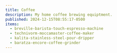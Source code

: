 ```yaml
---
title: Coffee
description: My home coffee brewing equiptment.
published: 2024-12-15T08:55:17-0500
items:
  - breville-barista-touch-espresso-machine
  - technivorm-moccamaster-coffee-maker
  - kalita-stainless-steel-pour-dripper
  - baratza-encore-coffee-grinder
---
```

